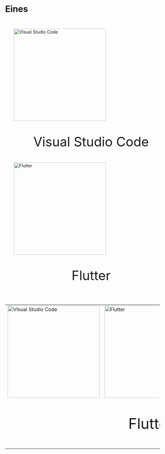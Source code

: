 <!-- TITLE: 1. Home -->
# Eines

<div style="padding: 2em; width: 100%">
	<div style="width: 45%; display: inline">
		<a href="https://wiki-js-epl.herokuapp.com/visual-studio-code"><img width="300" alt="VIsual Studio Code" src="https://mospaw.com/wp-content/uploads/2018/07/Visual_Studio_code_logo-274x300.png"></a> 
		<p style="font-size: 3em; text-align: center">Visual Studio Code</p>
	</div>
	<div style="width: 45%; display: inline">
		<a href="https://wiki-js-epl.herokuapp.com/flutter"><img width="300" alt="Flutter" src="https://cdn-images-1.medium.com/max/1200/1*5-aoK8IBmXve5whBQM90GA.png"></a>	</div>
		<p style="font-size: 3em; text-align: center">Flutter</p>
	</div>

</div>

 <table style="margin: auto; border: none !important">

  <tr style="border: none !important">
    <td style="border: none !important"> <a href="https://wiki-js-epl.herokuapp.com/visual-studio-code"><img width="300" alt="VIsual Studio Code" src="https://mospaw.com/wp-content/uploads/2018/07/Visual_Studio_code_logo-274x300.png"></a> </td>
    <td style="border: none !important"><a href="https://wiki-js-epl.herokuapp.com/flutter"><img width="300" alt="Flutter" src="https://cdn-images-1.medium.com/max/1200/1*5-aoK8IBmXve5whBQM90GA.png"></a>
</td>
  <tr style="border: none !important;">
    <td style="border: none !important"></th>
    <td style="border: none !important"><p style="font-size: 3em; text-align: center">Flutter</p></th>
  </tr>
  </tr>
</table> 